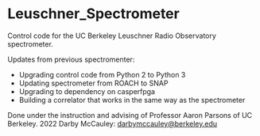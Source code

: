 # Leuschner_Spectrometer

Control code for the UC Berkeley Leuschner Radio Observatory spectrometer.

Updates from previous spectromenter:
  - Upgrading control code from Python 2 to Python 3
  - Updating spectrometer from ROACH to SNAP
  - Upgrading to dependency on casperfpga
  - Building a correlator that works in the same way as the spectrometer

Done under the instruction and advising of Professor Aaron Parsons of UC Berkeley.
2022 Darby McCauley: darbymccauley@berkeley.edu
